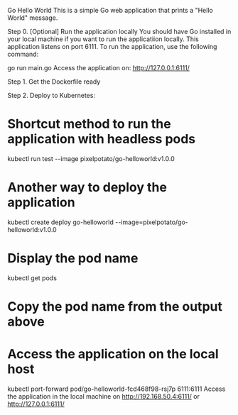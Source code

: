 
Go Hello World
This is a simple Go web application that prints a "Hello World" message.

Step 0. [Optional] Run the application locally
You should have Go installed in your local machine if you want to run the applicatiion locally. This application listens on port 6111. To run the application, use the following command:

go run main.go 
Access the application on: http://127.0.0.1:6111/

Step 1. Get the Dockerfile ready

Step 2. Deploy to Kubernetes:
# Shortcut method to run the application with headless pods
kubectl run test --image pixelpotato/go-helloworld:v1.0.0
# Another way to deploy the application
kubectl create deploy go-helloworld --image=pixelpotato/go-helloworld:v1.0.0
# Display the pod name
kubectl get pods
# Copy the pod name from the output above
# Access the application on the local host
kubectl port-forward pod/go-helloworld-fcd468f98-rsj7p 6111:6111
Access the application in the local machine on http://192.168.50.4:6111/ or http://127.0.0.1:6111/
